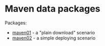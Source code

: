 # Maven data packages

Packages:
* [maven01](maven01/) - a "plain download" scenario
* [maven02](maven02/) - a simple deploying scenario
